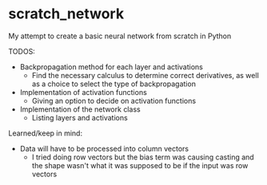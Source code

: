 # scratch_network
My attempt to create a basic neural network from scratch in Python

TODOS:
- Backpropagation method for each layer and activations
  - Find the necessary calculus to determine correct derivatives, as well as a choice to select the type of backpropagation
- Implementation of activation functions
  - Giving an option to decide on activation functions
- Implementation of the network class
  - Listing layers and activations

Learned/keep in mind:
- Data will have to be processed into column vectors
  - I tried doing row vectors but the bias term was causing casting and the shape wasn't what it was supposed to be if the input was row vectors
